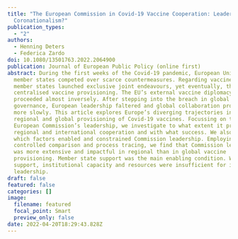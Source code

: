 ```yaml
---
title: "The European Commission in Covid-19 Vaccine Cooperation: Leadership vs
  Coronationalism?"
publication_types:
  - "2"
authors:
  - Henning Deters
  - Federica Zardo
doi: 10.1080/13501763.2022.2064900
publication: Journal of European Public Policy (online first)
abstract: During the first weeks of the Covid-19 pandemic, European Union (EU)
  member states competed over scarce countermeasures. Regarding vaccines, a few
  member states launched exclusive joint endeavours, yet eventually, the EU
  centralised vaccine provisioning. The EU’s external vaccine diplomacy
  proceeded almost inversely. After stepping into the breach in global health
  governance, European leadership faltered and global collaboration progressed
  more slowly. This article explores Europe’s diverging trajectories in the
  regional and global provisioning of Covid-19 vaccines. Focussing on the
  European Commission’s leadership, we investigate to what extent it promoted
  regional and international cooperation and with what success. We also explain
  which factors enabled and constrained Commission leadership. Employing a
  controlled comparison and process tracing, we find that Commission leadership
  was more extensive and impactful in regional than in global vaccine
  provisioning. Member state support was the main enabling condition. Without
  support, institutional capacity and resources were insufficient for impactful
  leadership.
draft: false
featured: false
categories: []
image:
  filename: featured
  focal_point: Smart
  preview_only: false
date: 2022-04-20T18:29:43.828Z
---
```


